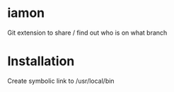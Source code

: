 # iamon
Git extension to share / find out who is on what branch

# Installation

Create symbolic link to /usr/local/bin
